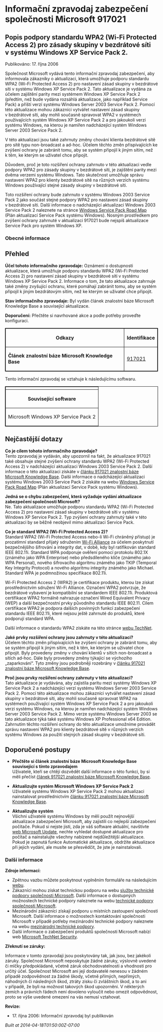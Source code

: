 ﻿---
Title: Informační zpravodaj zabezpečení společnosti Microsoft 917021

TOCTitle: 917021

ms:assetid: 917021

ms:mtpsurl: https://technet.microsoft.com/cs-CZ/library/917021(v=Security.10)

ms:contentKeyID: 61223543

---

# Informační zpravodaj zabezpečení společnosti Microsoft 917021 #

## Popis podpory standardu WPA2 (Wi-Fi Protected Access 2) pro zásady skupiny v bezdrátové síti v systému Windows XP Service Pack 2. ##

Publikováno: 17. října 2006

Společnost Microsoft vydává tento informační zpravodaj zabezpečení, aby informovala zákazníky o aktualizaci, která umožňuje podporu standardu WPA2 (Wi-Fi Protected Access 2) pro nastavení zásad skupiny v bezdrátové síti v systému Windows XP Service Pack 2. Tato aktualizace je vydána za účelem zajištění parity mezi systémem Windows XP Service Pack 2 (předtím, než bude vydána rozsáhlá aktualizace, jako například Service Pack) a příští verzí systému Windows Server 2003 Service Pack 2. Pomocí této aktualizace mohou zákazníci vytvářet nastavení zásad skupiny v bezdrátové síti, aby mohli současně spravovat WPA2 v systémech používajících systém Windows XP Service Pack 2 a pro jakoukoli verzi systému Windows, na kterou je namířen nadcházející systém Windows Server 2003 Service Pack 2.

V této aktualizaci jsou také zahrnuty změny chování klienta bezdrátové sítě pro sítě typu non-broadcast a ad-hoc. Účelem těchto změn přispívajících ke zvýšení ochrany je zabránit tomu, aby se systém připojil k jiným sítím, než k těm, ke kterým se uživatel chce připojit.

Důvodem, proč je toto rozšíření ochrany zahrnuto v této aktualizaci vedle podpory WPA2 pro zásady skupiny v bezdrátové síti, je zajištění parity mezi dvěma verzemi systému Windows. Tato skutečnost umožňuje správu nastavení WPA2 pro klienty bezdrátové sítě na různých verzích systému Windows používající stejné zásady skupiny v bezdrátové síti.

Toto rozšíření ochrany bude zahrnuto v systému Windows 2003 Service Pack 2 jako součást stejné podpory WPA2 pro nastavení zásad skupiny v bezdrátové síti. Další informace o nadcházející aktualizaci Windows 2003 Service Pack 2 naleznete na stránce [Windows Service Pack Road Map](http://www.microsoft.com/windows/lifecycle/servicepacks.mspx) (Plán aktualizací Service Pack systému Windows). Nosným prostředkem pro zvýšení ochrany zahrnuté v aktualizaci 917021 bude nejspíš aktualizace Service Pack pro systém Windows XP.

### Obecné informace ###

## Přehled ##

**Účel tohoto informačního zpravodaje:** Oznámení o dostupnosti aktualizace, která umožňuje podporu standardu WPA2 (Wi-Fi Protected Access 2) pro nastavení zásad skupiny v bezdrátové síti v systému Windows XP Service Pack 2. Informace o tom, že tato aktualizace zahrnuje také změny zvyšující ochranu, které pomáhají zabránit tomu, aby se systém připojil k jiným bezdrátovým sítím, než ke kterým se uživatel chce připojit.

**Stav informačního zpravodaje:** Byl vydán článek znalostní báze Microsoft Knowledge Base a související aktualizace.

**Doporučení:** Přečtěte si navrhované akce a podle potřeby proveďte konfiguraci.

<p> <p>
<table style="border:1px solid black;">

<tr>

<th colspan="1" style="border:1px solid black;">

Odkazy
</th>
<th colspan="1" style="border:1px solid black;">

Identifikace
</th></tr>
<tr>

<td style="border:1px solid black;">

**Článek znalostní báze Microsoft Knowledge Base**
</td>
<td style="border:1px solid black;">

[917021](http://support.microsoft.com/kb/917021/cs)
</td></tr>
</table>

Tento informační zpravodaj se vztahuje k následujícímu softwaru.

<p> <p>
<table style="border:1px solid black;">

<tr>

<th colspan="1" style="border:1px solid black;">

</th></tr>
<tr>

<th colspan="1" style="border:1px solid black;">

Související software
</th></tr>
<tr>

<td style="border:1px solid black;">

Microsoft Windows XP Service Pack 2
</td></tr>
</table>

## Nejčastější dotazy ##

**Co je cílem tohoto informačního zpravodaje?**  
Tento zpravodaj je vydáván, aby upozornil na fakt, že aktualizace 917021 také obsahuje stejné zvýšení ochrany standardu WPA2 (Wi-Fi Protected Access 2) v nadcházející aktualizaci Windows 2003 Service Pack 2. Další informace o této aktualizaci získáte v [článku 917021 znalostní báze Microsoft Knowledge Base](http://support.microsoft.com/kb/917021/cs). Další informace o nadcházející aktualizaci systému Windows 2003 Service Pack 2 získáte na webu [Windows Service Pack Road Map](http://www.microsoft.com/windows/lifecycle/servicepacks.mspx) (Plán aktualizací Service Pack systému Windows).

**Jedná se o chybu zabezpečení, která vyžaduje vydání aktualizace zabezpečení společnosti Microsoft?**  
Ne. Tato aktualizace umožňuje podporu standardu WPA2 (Wi-Fi Protected Access 2) pro nastavení zásad skupiny v bezdrátové síti v systému Windows XP Service Pack 2. Typ zvýšení ochrany zahrnutý také v této aktualizaci by se běžně neobjevil mimo aktualizaci Service Pack.

**Co je standard WPA2 (Wi-Fi Protected Access 2)?**  
Standard WPA2 (Wi-Fi Protected Access nebo-li Wi-Fi chráněný přístup) je prozatímní standard přijatý sdružením [Wi-Fi Alliance](http://www.wi-fialliance.org/opensection/about_overview.php) za účelem poskytnutí bezpečnějšího šifrování a integrity dat, v době, kdy byl ratifikován standard IEEE 802.11i. Standard WPA podporuje ověření pomocí protokolu 802.1X (známého jako WPA Enterprise) nebo předsdíleného klíče (známého jako WPA Personal), nového šifrovacího algoritmu známého jako TKIP (Temporal Key Integrity Protocol) a nového algoritmu integrity známého jako Michael. Standard WPA je podmnožinou specifikace 802.11i.

Wi-Fi Protected Access 2 (WPA2) je certifikace produktu, kterou lze získat prostřednictvím sdružení Wi-Fi Alliance. Označení WPA2 potvrzuje, že bezdrátové vybavení je kompatibilní se standardem IEEE 802.11i. Produktová certifikace WPA2 formálně nahrazuje označení Wired Equivalent Privacy (WEP) a další bezpečnostní prvky původního standardu IEEE 802.11. Cílem certifikace WPA2 je podpora dalších povinných funkcí zabezpečení standardu IEEE 802.11i, které nejsou ještě zahrnuté do produktů, které podporují standard WPA.

Další informace o standardu WPA2 získáte na této stránce [webu TechNet](http://www.microsoft.com/technet/community/columns/cableguy/cg0505.mspx).

**Jaké prvky rozšíření ochrany jsou zahrnuty v této aktualizaci?**  
Účelem těchto změn přispívajících ke zvýšení ochrany je zabránit tomu, aby se systém připojil k jiným sítím, než k těm, ke kterým se uživatel chce připojit. Byly provedeny změny v chování klientů v sítích non-broadcast a sítích ad-hoc. Dále byly provedeny změny týkající se výchozího „zaparkování“. Tyto změny jsou podrobněji rozebrány v [článku 917021 znalostní báze Microsoft Knowledge Base](http://support.microsoft.com/kb/917021/cs).

**Proč jsou prvky rozšíření ochrany zahrnuty v této aktualizaci?**  
Tato aktualizace je vydávána, aby zajistila paritu mezi systémy Windows XP Service Pack 2 a nadcházející verzí systému Windows Server 2003 Service Pack 2. Pomocí této aktualizace mohou zákazníci vytvářet nastavení zásad skupiny v bezdrátové síti, aby mohli současně spravovat WPA2 na systémech používající systém Windows XP Service Pack 2 a pro jakoukoli verzi systému Windows, na kterou je namířen nadcházející systém Windows Server 2003 Service Pack 2. Mimo verze systému Windows Server 2003 se tato aktualizace týká také systému Windows XP Professional x64 Edition. Zahrnutím těchto rozšíření ochrany do této aktualizace umožníme provádět správu nastavení WPA2 pro klienty bezdrátové sítě v různých verzích systému Windows za použití stejných zásad skupiny v bezdrátové síti.

## Doporučené postupy ##

* **Přečtěte si článek znalostní báze Microsoft Knowledge Base související s tímto zpravodajem**  
Uživatelé, kteří se chtějí dozvědět další informace o této funkci, by si měli přečíst [článek 917021 znalostní báze Microsoft Knowledge Base](http://support.microsoft.com/kb/917021/cs).

* **Aktualizujte systém Microsoft Windows XP Service Pack 2**  
Uživatelé systému Windows XP Service Pack 2 mohou aktualizaci nainstalovat prostřednictvím [článku 917021 znalostní báze Microsoft Knowledge Base](http://support.microsoft.com/kb/917021/cs).

* **Aktualizujte systém**  
Všichni uživatelé systému Windows by měli použít nejnovější aktualizace zabezpečení Microsoft, aby zajistili co nejlepší zabezpečení počítače. Pokud si nejste jisti, zda je váš software aktuální, navštivte [web Microsoft Update](http://update.microsoft.com/microsoftupdate/), nechte vyhledat dostupné aktualizace pro počítač a nainstalujte všechny nabízené nejdůležitější aktualizace. Pokud je zapnutá funkce Automatické aktualizace, obdržíte aktualizace při jejich vydání, ale musíte se přesvědčit, že jste je nainstalovali.

### Další informace ###

**Zdroje informací:**

* Zpětnou vazbu můžete poskytnout vyplněním formuláře na následujícím [webu](https://support.microsoft.com/common/survey.aspx?scid=sw;en;1257&amp;amp;showpage=1&amp;amp;ws=technet&amp;amp;sd=tech).
* Zákazníci mohou získat technickou podporu na webu [služby technické podpory společnosti Microsoft](http://go.microsoft.com/fwlink/?linkid=21131). Další informace o dostupných možnostech technické podpory naleznete na webu [technické podpory společnosti Microsoft](http://support.microsoft.com/?ln=cs).
* Mezinárodní zákazníci získají podporu u místních zastoupení společnosti Microsoft. Další informace o možnostech kontaktování společnosti Microsoft v případě potřeby mezinárodní technické podpory naleznete na webu [mezinárodní technické podpory](http://go.microsoft.com/fwlink/?linkid=21155).
* Další informace o zabezpečení produktů společnosti Microsoft nabízí web [Microsoft TechNet Security](http://www.microsoft.com/cze/technet/security/).

**Zřeknutí se záruky:**

Informace v tomto zpravodaji jsou poskytovány tak, jak jsou, bez jakékoli záruky. Společnost Microsoft neposkytuje žádné záruky, výslovně uvedené či mlčky předpokládané, včetně záruk obchodovatelnosti a vhodnosti pro určitý účel. Společnost Microsoft ani její dodavatelé nenesou v žádném případě zodpovědnost za žádné škody, včetně přímých, nepřímých, náhodných či následných škod, ztráty zisku či zvláštních škod, a to ani v případě, že byli na možnost takových škod upozorněni. V některých zemích a právních řádech není dovoleno vyloučit nebo omezit odpovědnost, proto se výše uvedené omezení na vás nemusí vztahovat.

**Revize:**

* <p>17. října 2006: Informační zpravodaj byl publikován</p>

*Built at 2014-04-18T01:50:00Z-07:00*